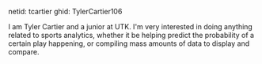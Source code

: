 netid: tcartier
ghid: TylerCartier106


I am Tyler Cartier and a junior at UTK. I'm very interested in doing anything related to sports analytics, whether it be helping predict the probability of a certain play happening, or compiling mass amounts of data to display and compare.
